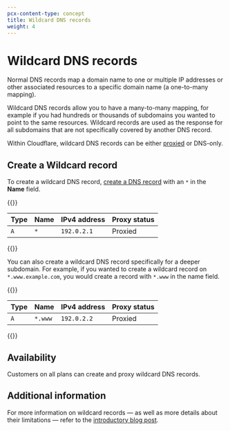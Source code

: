 ```yaml
---
pcx-content-type: concept
title: Wildcard DNS records
weight: 4
---
```


# Wildcard DNS records

Normal DNS records map a domain name to one or multiple IP addresses or other associated resources to a specific domain name (a one-to-many mapping).

Wildcard DNS records allow you to have a many-to-many mapping, for example if you had hundreds or thousands of subdomains you wanted to point to the same resources. Wildcard records are used as the response for all subdomains that are not specifically covered by another DNS record.

Within Cloudflare, wildcard DNS records can be either [proxied](/dns/manage-dns-records/reference/proxied-dns-records/) or DNS-only.

## Create a Wildcard record

To create a wildcard DNS record, [create a DNS record](/dns/manage-dns-records/how-to/create-dns-records/) with an `*` in the **Name** field.

{{<example>}}

| Type | Name  | IPv4 address | Proxy status |
| --- | --- | --- | --- |
| `A`    | `*` | `192.0.2.1`  | Proxied      |

{{</example>}}

You can also create a wildcard DNS record specifically for a deeper subdomain. For example, if you wanted to create a wildcard record on `*.www.example.com`, you would create a record with `*.www` in the name field.

{{<example>}}

| Type | Name  | IPv4 address | Proxy status |
| --- | --- | --- | --- |
| `A`    | `*.www` | `192.0.2.2`  | Proxied      |

{{</example>}}

## Availability

Customers on all plans can create and proxy wildcard DNS records.

## Additional information

For more information on wildcard records — as well as more details about their limitations — refer to the [introductory blog post](https://blog.cloudflare.com/wildcard-proxy-for-everyone/).